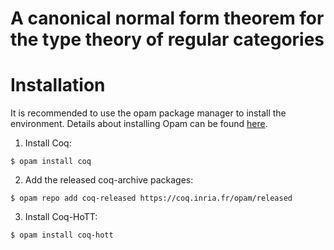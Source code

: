 # A canonical normal form theorem for the type theory of regular categories

# Installation

It is recommended to use the opam package manager to install the environment. Details about installing Opam can be found [here](https://opam.ocaml.org/doc/Install.html).

1) Install Coq:
```
$ opam install coq
```
2) Add the released coq-archive packages:
```
$ opam repo add coq-released https://coq.inria.fr/opam/released
```
3) Install Coq-HoTT:
```
$ opam install coq-hott
```



